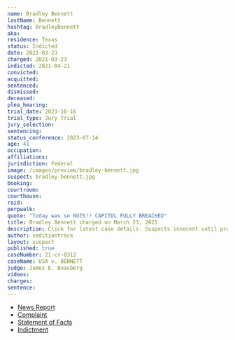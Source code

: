 ```yaml
---
name: Bradley Bennett
lastName: Bennett
hashtag: BradleyBennett
aka:
residence: Texas
status: Indicted
date: 2021-03-23
charged: 2021-03-23
indicted: 2021-04-21
convicted:
acquitted:
sentenced:
dismissed:
deceased:
plea_hearing:
trial_date: 2023-10-16
trial_type: Jury Trial
jury_selection:
sentencing:
status_conference: 2023-07-14
age: 41
occupation:
affiliations:
jurisdiction: Federal
image: /images/preview/bradley-bennett.jpg
suspect: bradley-bennett.jpg
booking:
courtroom:
courthouse:
raid:
perpwalk:
quote: "Today was so NUTS!! CAPITOL FULLY BREACHED"
title: Bradley Bennett charged on March 23, 2021
description: Click for latest case details. Suspects innocent until proven guilty.
author: seditiontrack
layout: suspect
published: true
caseNumber: 21-cr-0312
caseName: USA v. BENNETT
judge: James E. Boasberg
videos:
charges:
sentence:
---
```

- [News Report](https://www.houstonpublicmedia.org/articles/news/criminal-justice/2021/03/30/394724/texas-lifestyle-coach-and-her-boyfriend-arrested-for-joining-capitol-insurrection-fbi-says/)
- [Complaint](https://www.justice.gov/usao-dc/case-multi-defendant/file/1386551/download)
- [Statement of Facts](https://www.justice.gov/usao-dc/case-multi-defendant/file/1386556/download)
- [Indictment](https://www.justice.gov/usao-dc/case-multi-defendant/file/1389451/download)
